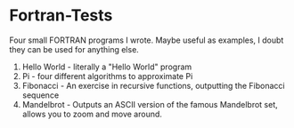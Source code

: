 # Fortran-Tests
Four small FORTRAN programs I wrote. Maybe useful as examples, I doubt they can be used for anything else.
1. Hello World - literally a "Hello World" program
2. Pi - four different algorithms to approximate Pi
3. Fibonacci - An exercise in recursive functions, outputting the Fibonacci sequence
4. Mandelbrot - Outputs an ASCII version of the famous Mandelbrot set, allows you to zoom and move around.
